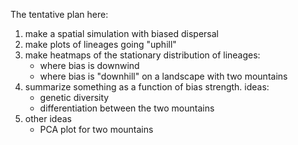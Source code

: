 The tentative plan here:

1. make a spatial simulation with biased dispersal
2. make plots of lineages going "uphill"
3. make heatmaps of the stationary distribution of lineages:
    - where bias is downwind
    - where bias is "downhill" on a landscape with two mountains
4. summarize something as a function of bias strength. ideas:
    - genetic diversity
    - differentiation between the two mountains
5. other ideas
    - PCA plot for two mountains


